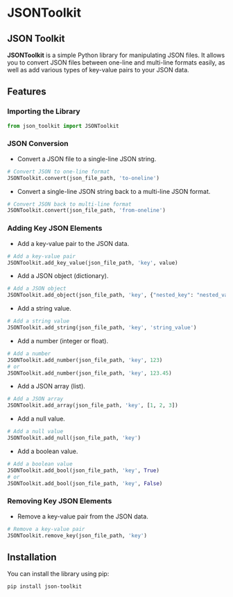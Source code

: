 # JSONToolkit
 
## JSON Toolkit

**JSONToolkit** is a simple Python library for manipulating JSON files. It allows you to convert JSON files between one-line and multi-line formats easily, as well as add various types of key-value pairs to your JSON data.

## Features

### Importing the Library

```python
from json_toolkit import JSONToolkit
```

### JSON Conversion
- Convert a JSON file to a single-line JSON string.
```python
# Convert JSON to one-line format
JSONToolkit.convert(json_file_path, 'to-oneline') 
```
- Convert a single-line JSON string back to a multi-line JSON format.
```python
# Convert JSON back to multi-line format
JSONToolkit.convert(json_file_path, 'from-oneline')
```

### Adding Key JSON Elements

- Add a key-value pair to the JSON data.
```python
# Add a key-value pair
JSONToolkit.add_key_value(json_file_path, 'key', value)
```

- Add a JSON object (dictionary).
```python
# Add a JSON object
JSONToolkit.add_object(json_file_path, 'key', {"nested_key": "nested_value"})
```

- Add a string value.
```python
# Add a string value
JSONToolkit.add_string(json_file_path, 'key', 'string_value')
```

- Add a number (integer or float).
```python
# Add a number
JSONToolkit.add_number(json_file_path, 'key', 123)
# or
JSONToolkit.add_number(json_file_path, 'key', 123.45)
```

- Add a JSON array (list).
```python
# Add a JSON array
JSONToolkit.add_array(json_file_path, 'key', [1, 2, 3])
```

- Add a null value.
```python
# Add a null value
JSONToolkit.add_null(json_file_path, 'key')
```

- Add a boolean value.
```python
# Add a boolean value
JSONToolkit.add_bool(json_file_path, 'key', True)
# or
JSONToolkit.add_bool(json_file_path, 'key', False)
```

### Removing Key JSON Elements

- Remove a key-value pair from the JSON data.
```python
# Remove a key-value pair
JSONToolkit.remove_key(json_file_path, 'key')
```


## Installation

You can install the library using pip:

```sh
pip install json-toolkit
```